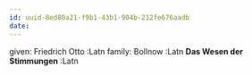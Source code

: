 ```yaml
---
id: uuid-8ed80a21-f9b1-43b1-904b-212fe676aadb
date: 
---
```


given: Friedrich Otto :Latn
family: Bollnow :Latn
**Das Wesen der Stimmungen** :Latn